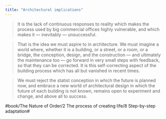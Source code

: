 ```yaml
---
title: "Architectural implications"
---
```


> It is the lack of continuous responses to reality which makes the process used by big commercial offices highly vulnerable, and which makes it — inevitably — unsuccessful.  

> That is the idea we must aspire to in architecture. We must imagine a world where, whether it is a building, or a street, or a room, or a bridge, the conception, design, and the construction — and ultimately the maintenance too — go forward in very small steps with feedback, so that they can be corrected. It is this self-correcting aspect of the building process which has all but vanished in recent times.  

> We must reject the statist conception in which the future is planned now, and embrace a new world of architectural design in which the future of each building is not known, remains open to experiment and change, and above all to success.  

#book/The Nature of Order/2 The process of creating life/8 Step-by-step adaptation#